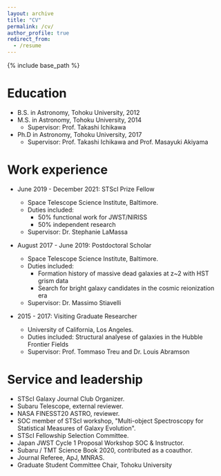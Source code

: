 ```yaml
---
layout: archive
title: "CV"
permalink: /cv/
author_profile: true
redirect_from:
  - /resume
---
```


{% include base_path %}

Education
======
* B.S. in Astronomy, Tohoku University, 2012
* M.S. in Astronomy, Tohoku University, 2014
  * Supervisor: Prof. Takashi Ichikawa
* Ph.D in Astronomy, Tohoku University, 2017
  * Supervisor: Prof. Takashi Ichikawa and Prof. Masayuki Akiyama

Work experience
======
* June 2019 - December 2021: STScI Prize Fellow
  * Space Telescope Science Institute, Baltimore.
  * Duties included: 
    * 50% functional work for JWST/NIRISS
    * 50% independent research
  * Supervisor: Dr. Stephanie LaMassa

* August 2017 - June 2019: Postdoctoral Scholar
  * Space Telescope Science Institute, Baltimore.
  * Duties included: 
    * Formation history of massive dead galaxies at z~2 with HST grism data
    * Search for bright galaxy candidates in the cosmic reionization era
  * Supervisor: Dr. Massimo Stiavelli

* 2015 - 2017: Visiting Graduate Researcher
  * University of California, Los Angeles.
  * Duties included: Structural analyese of galaxies in the Hubble Frontier Fields
  * Supervisor: Prof. Tommaso Treu and Dr. Louis Abramson

    
Service and leadership
======
* STScI Galaxy Journal Club Organizer.
* Subaru Telescope, external reviewer.
* NASA FINESST20 ASTRO, reviewer.
* SOC member of STScI workshop, "Multi-object Spectroscopy for Statistical Measures of Galaxy Evolution".
* STScI Fellowship Selection Committee.
* Japan JWST Cycle 1 Proposal Workshop SOC & Instructor. 
* Subaru / TMT Science Book 2020, contributed as a coauthor. 
* Journal Referee, ApJ, MNRAS.
* Graduate Student Committee Chair, Tohoku University